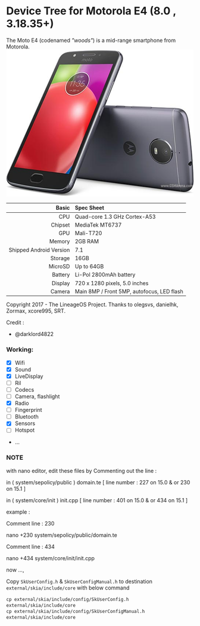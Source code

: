 #                                       Device Tree for Motorola E4 (8.0 , 3.18.35+)

The Moto E4 (codenamed _"woods"_) is a mid-range smartphone from Motorola.
![Moto E4](https://github.com/dev4wds/local_manifest/raw/los-14.1/device/motorola-moto-e4.jpg "Moto E4")

Basic   | Spec Sheet
-------:|:-------------------------
CPU     | Quad-core 1.3 GHz Cortex-A53
Chipset | MediaTek MT6737
GPU     | Mali-T720
Memory  | 2GB RAM
Shipped Android Version | 7.1
Storage | 16GB
MicroSD | Up to 64GB
Battery | Li-Pol 2800mAh battery
Display | 720 x 1280 pixels, 5.0 inches
Camera  | Main 8MP / Front 5MP, autofocus, LED flash

Copyright 2017 - The LineageOS Project.
Thanks to olegsvs, danielhk, Zormax, xcore995, SRT.

Credit : 
- @darklord4822

### Working:
- [x] Wifi
- [x] Sound
- [x] LiveDisplay
- [ ] Ril
- [ ] Codecs
- [ ] Camera, flashlight
- [x] Radio
- [ ] Fingerprint
- [ ] Bluetooth
- [x] Sensors
- [ ] Hotspot
- ...

### NOTE

with nano editor, edit these files by Commenting out the line :

in ( system/sepolicy/public ) domain.te [ line number : 227 on 15.0 & or 230 on 15.1 ]

in ( system/core/init ) init.cpp [ line number : 401 on 15.0 & or 434 on 15.1 ]

example :

Comment line : 230

nano +230 system/sepolicy/public/domain.te

Comment line : 434

nano +434 system/core/init/init.cpp

now ...,

Copy ```SkUserConfig.h``` & ```SkUserConfigManual.h``` to destination ```external/skia/include/core```  with below command  

```
cp external/skia/include/config/SkUserConfig.h external/skia/include/core
cp external/skia/include/config/SkUserConfigManual.h external/skia/include/core
```

